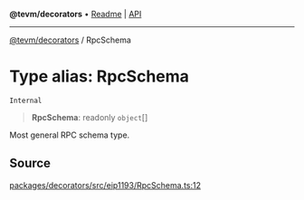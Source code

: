 **@tevm/decorators** • [Readme](../README.md) \| [API](../globals.md)

***

[@tevm/decorators](../README.md) / RpcSchema

# Type alias: RpcSchema

`Internal`

> **RpcSchema**: readonly `object`[]

Most general RPC schema type.

## Source

[packages/decorators/src/eip1193/RpcSchema.ts:12](https://github.com/evmts/tevm-monorepo/blob/main/packages/decorators/src/eip1193/RpcSchema.ts#L12)
